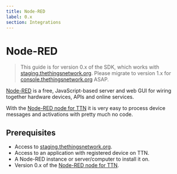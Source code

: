 ```yaml
---
title: Node-RED
label: 0.x
section: Integrations
---
```


# Node-RED

> This guide is for version 0.x of the SDK, which works with [staging.thethingsnetwork.org](staging.thethingsnetwork.org). Please migrate to version 1.x for [console.thethingsnetwork.org](console.thethingsnetwork.org) ASAP.

[Node-RED](http://nodered.org/) is a free, JavaScript-based server and web GUI for wiring together hardware devices, APIs and online services.

With the [Node-RED node for TTN](https://www.npmjs.com/package/node-red-contrib-ttn) it is very easy to process device messages and activations with pretty much no code.

## Prerequisites

* Access to [staging.thethingsnetwork.org](https://staging.thethingsnetwork.org/).
* Access to an application with registered device on TTN.
* A Node-RED instance or server/computer to install it on.
* Version 0.x of the [Node-RED node for TTN](https://www.npmjs.com/package/node-red-contrib-ttn).

